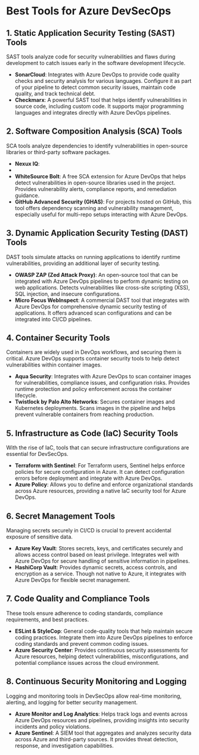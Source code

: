 # Best Tools for Azure DevSecOps

## 1. Static Application Security Testing (SAST) Tools
SAST tools analyze code for security vulnerabilities and flaws during development to catch issues early in the software development lifecycle.

- **SonarCloud**: Integrates with Azure DevOps to provide code quality checks and security analysis for various languages. Configure it as part of your pipeline to detect common security issues, maintain code quality, and track technical debt.
- **Checkmarx**: A powerful SAST tool that helps identify vulnerabilities in source code, including custom code. It supports major programming languages and integrates directly with Azure DevOps pipelines.

## 2. Software Composition Analysis (SCA) Tools
SCA tools analyze dependencies to identify vulnerabilities in open-source libraries or third-party software packages.
- **Nexux IQ**:
- 
- **WhiteSource Bolt**: A free SCA extension for Azure DevOps that helps detect vulnerabilities in open-source libraries used in the project. Provides vulnerability alerts, compliance reports, and remediation guidance.
- **GitHub Advanced Security (GHAS)**: For projects hosted on GitHub, this tool offers dependency scanning and vulnerability management, especially useful for multi-repo setups interacting with Azure DevOps.

## 3. Dynamic Application Security Testing (DAST) Tools
DAST tools simulate attacks on running applications to identify runtime vulnerabilities, providing an additional layer of security testing.

- **OWASP ZAP (Zed Attack Proxy)**: An open-source tool that can be integrated with Azure DevOps pipelines to perform dynamic testing on web applications. Detects vulnerabilities like cross-site scripting (XSS), SQL injection, and insecure configurations.
- **Micro Focus WebInspect**: A commercial DAST tool that integrates with Azure DevOps for comprehensive dynamic security testing of applications. It offers advanced scan configurations and can be integrated into CI/CD pipelines.

## 4. Container Security Tools
Containers are widely used in DevOps workflows, and securing them is critical. Azure DevOps supports container security tools to help detect vulnerabilities within container images.

- **Aqua Security**: Integrates with Azure DevOps to scan container images for vulnerabilities, compliance issues, and configuration risks. Provides runtime protection and policy enforcement across the container lifecycle.
- **Twistlock by Palo Alto Networks**: Secures container images and Kubernetes deployments. Scans images in the pipeline and helps prevent vulnerable containers from reaching production.

## 5. Infrastructure as Code (IaC) Security Tools
With the rise of IaC, tools that can secure infrastructure configurations are essential for DevSecOps.

- **Terraform with Sentinel**: For Terraform users, Sentinel helps enforce policies for secure configuration in Azure. It can detect configuration errors before deployment and integrate with Azure DevOps.
- **Azure Policy**: Allows you to define and enforce organizational standards across Azure resources, providing a native IaC security tool for Azure DevOps.

## 6. Secret Management Tools
Managing secrets securely in CI/CD is crucial to prevent accidental exposure of sensitive data.

- **Azure Key Vault**: Stores secrets, keys, and certificates securely and allows access control based on least privilege. Integrates well with Azure DevOps for secure handling of sensitive information in pipelines.
- **HashiCorp Vault**: Provides dynamic secrets, access controls, and encryption as a service. Though not native to Azure, it integrates with Azure DevOps for flexible secret management.

## 7. Code Quality and Compliance Tools
These tools ensure adherence to coding standards, compliance requirements, and best practices.

- **ESLint & StyleCop**: General code-quality tools that help maintain secure coding practices. Integrate them into Azure DevOps pipelines to enforce coding standards and prevent common coding issues.
- **Azure Security Center**: Provides continuous security assessments for Azure resources, helping detect vulnerabilities, misconfigurations, and potential compliance issues across the cloud environment.

## 8. Continuous Security Monitoring and Logging
Logging and monitoring tools in DevSecOps allow real-time monitoring, alerting, and logging for better security management.

- **Azure Monitor and Log Analytics**: Helps track logs and events across Azure DevOps resources and pipelines, providing insights into security incidents and policy violations.
- **Azure Sentinel**: A SIEM tool that aggregates and analyzes security data across Azure and third-party sources. It provides threat detection, response, and investigation capabilities.
